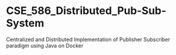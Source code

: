 # CSE_586_Distributed_Pub-Sub-System
Centralized and Distributed Implementation of Publisher Subscriber paradigm using Java on Docker
